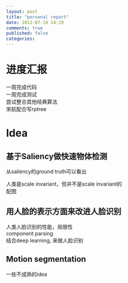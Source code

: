 ```yaml
---
layout: post
title: "personal report"
date: 2012-07-18 14:19
comments: true
published: false
categories: 
---
```


进度汇报
=======

一周完成代码  
一周完成测试  
尝试整合其他经典算法  
宋航配合写rptree  

Idea
====

基于Saliency做快速物体检测  
----------------------
从saliency的ground truth可以看出  

人类是scale invariant，但并不是scale invariant的  
配图  

用人脸的表示方面来改进人脸识别  
------------------------
人类人脸识别的性能，局限性  
component parsing  
结合deep learning, 来做人脸识别  

Motion segmentation  
-------------------
一些不成熟的idea  
